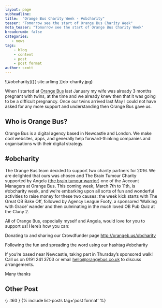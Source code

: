 ```yaml
---
layout: page
subheadline:
title:  "Orange Bus Charity Week - #obcharity"
teaser: "Tomorrow see the start of Orange Bus Charity Week"
meta_teaser: "Tomorrow see the start of Orange Bus Charity Week"
breadcrumb: false
categories:
   - news
tags:
    - blog
    - content
    - post
    - post format
author: scott
---
```

![#obcharity]({{ site.urlimg }}ob-charity.jpg)

When I started at [Orange Bus](http://www.orangebus.co.uk) last January my wife was already 3 months pregnant with twins, at the time and we already knew then that it was going to be a difficult pregnancy. Once our twins arrived last May I could not have asked for any more support and understanding then Orange Bus gave us.

Who is Orange Bus?
------------------
Orange Bus is a digital agency based in Newcastle and London. We make cool websites, apps, and generally help forward-thinking companies and organisations with their digital strategy.

\#obcharity
------------
The Orange Bus team decided to support two charity partners for 2016. We are delighted that ours was chosen and The Brain Tumour Charity supported by Angela ([the brain tumour warrior](https://braintumourwarrior.wordpress.com/)) one of the Account Managers at Orange Bus. This coming week, March 7th to 11th, is #obcharity week, and we’re embarking upon all sorts of fun and wonderful activities to raise money for these two causes: the week kick starts with The Great OB Bake Off, followed by Agency League Footy, a sponsored ‘Walking with Grace’ wander and then culminating in the much loved OB Pub Quiz at the Cluny 2.

All of Orange Bus, especially myself and Angela, would love for you to support us! Here’s how you can:

Donating to and sharing our Crowdfunder page <http://orangeb.us/obcharity>

Following the fun and spreading the word using our hashtag #obcharity

If you’re based near Newcastle, taking part in Thursday’s sponsored walk! Call us on 0191 241 3703 or email <hello@orangebus.co.uk> to discuss arrangements.

Many thanks




## Other Post
{: .t60 }
{% include list-posts tag='post format' %}
